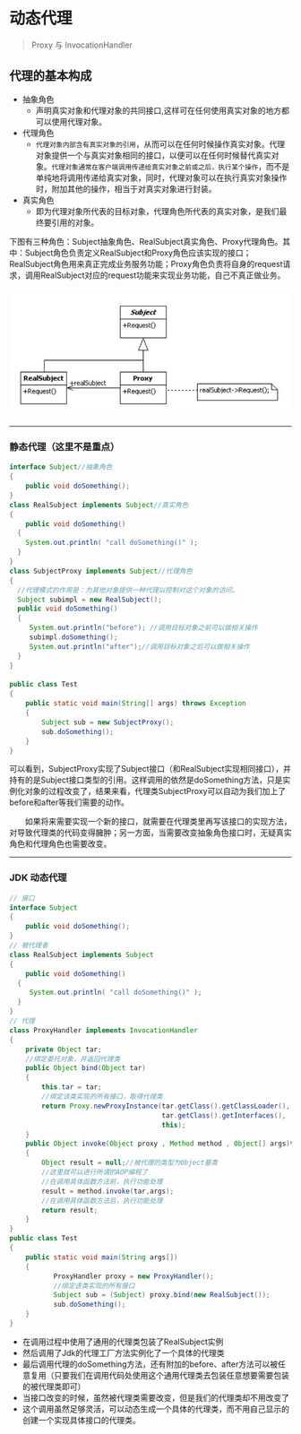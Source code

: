 # 动态代理

> Proxy 与 InvocationHandler

## 代理的基本构成

- 抽象角色
  - 声明真实对象和代理对象的共同接口,这样可在任何使用真实对象的地方都可以使用代理对象。
- 代理角色
    - `代理对象内部含有真实对象的引用`，从而可以在任何时候操作真实对象。代理对象提供一个与真实对象相同的接口，以便可以在任何时候替代真实对象。`代理对象通常在客户端调用传递给真实对象之前或之后，执行某个操作`，而不是单纯地将调用传递给真实对象，同时，代理对象可以在执行真实对象操作时，附加其他的操作，相当于对真实对象进行封装。
- 真实角色
    - 即为代理对象所代表的目标对象，代理角色所代表的真实对象，是我们最终要引用的对象。

下图有三种角色：Subject抽象角色、RealSubject真实角色、Proxy代理角色。其中：Subject角色负责定义RealSubject和Proxy角色应该实现的接口；RealSubject角色用来真正完成业务服务功能；Proxy角色负责将自身的request请求，调用RealSubject对应的request功能来实现业务功能，自己不真正做业务。

![](./res/01.png)

-----------------------------------

### 静态代理（这里不是重点）

```java
interface Subject//抽象角色
{  
    public void doSomething();  
}
class RealSubject implements Subject//真实角色
{  
    public void doSomething()  
  {  
    System.out.println( "call doSomething()" );  
  }  
}
class SubjectProxy implements Subject//代理角色
{
  //代理模式的作用是：为其他对象提供一种代理以控制对这个对象的访问。
  Subject subimpl = new RealSubject();
  public void doSomething()
  {
     System.out.println("before"); //调用目标对象之前可以做相关操作
     subimpl.doSomething();
     System.out.println("after");//调用目标对象之后可以做相关操作
  }
}
 
public class Test
{
    public static void main(String[] args) throws Exception
    {
        Subject sub = new SubjectProxy();
        sub.doSomething();
    }
}
```
可以看到，SubjectProxy实现了Subject接口（和RealSubject实现相同接口），并持有的是Subject接口类型的引用。这样调用的依然是doSomething方法，只是实例化对象的过程改变了，结果来看，代理类SubjectProxy可以自动为我们加上了before和after等我们需要的动作。

　　如果将来需要实现一个新的接口，就需要在代理类里再写该接口的实现方法，对导致代理类的代码变得臃肿；另一方面，当需要改变抽象角色接口时，无疑真实角色和代理角色也需要改变。

-------------------------

### JDK 动态代理

```java
// 接口
interface Subject  
{  
    public void doSomething();  
}
// 被代理者
class RealSubject implements Subject  
{  
    public void doSomething()  
  {  
     System.out.println( "call doSomething()" );  
  }  
}
// 代理
class ProxyHandler implements InvocationHandler
{
    private Object tar;
    //绑定委托对象，并返回代理类
    public Object bind(Object tar)
    {
        this.tar = tar;
        //绑定该类实现的所有接口，取得代理类
        return Proxy.newProxyInstance(tar.getClass().getClassLoader(),
                                      tar.getClass().getInterfaces(),
                                      this);
    }   
    public Object invoke(Object proxy , Method method , Object[] args)throws Throwable//不依赖具体接口实现
    {
        Object result = null;//被代理的类型为Object基类
        //这里就可以进行所谓的AOP编程了
        //在调用具体函数方法前，执行功能处理
        result = method.invoke(tar,args);
        //在调用具体函数方法后，执行功能处理
        return result;
    }
}
public class Test
{
    public static void main(String args[])
    {
           ProxyHandler proxy = new ProxyHandler();
           //绑定该类实现的所有接口
           Subject sub = (Subject) proxy.bind(new RealSubject());
           sub.doSomething();
    }
}
```
- 在调用过程中使用了通用的代理类包装了RealSubject实例
- 然后调用了Jdk的代理工厂方法实例化了一个具体的代理类
- 最后调用代理的doSomething方法，还有附加的before、after方法可以被任意复用（只要我们在调用代码处使用这个通用代理类去包装任意想要需要包装的被代理类即可）
- 当接口改变的时候，虽然被代理类需要改变，但是我们的代理类却不用改变了
- 这个调用虽然足够灵活，可以动态生成一个具体的代理类，而不用自己显示的创建一个实现具体接口的代理类。

 